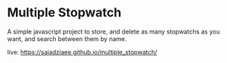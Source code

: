 # Multiple Stopwatch
A simple javascript project to store, and delete as many stopwatchs as you want, and search between them by name.

live: https://sajadziaee.github.io/multiple_stopwatch/
